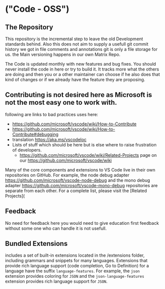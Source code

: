 # ("Code - OSS")

## The Repository

This repository is the incremental step to leave the old Development standards behind. Also this does not aim to supply a usefull git commit history we got in file comments and annotations git is only a file storage for us. the Main versioning happens in our own Matrix Repo. 

The Code is updated monthly with new features and bug fixes. You should never install the code in here or try to build it. It tracks more what the others are doing and then you or a other maintainer can choose if he also does that kind of changes or if we already have the feature they are proposing. 

## Contributing is not desired here as Microsoft is not the most easy one to work with. 

following are links to bad practices uses here:
- https://github.com/microsoft/vscode/wiki/How-to-Contribute
- https://github.com/microsoft/vscode/wiki/How-to-Contribute#debugging
- translation https://aka.ms/vscodeloc
- Lists of stuff which should be here but is else where to raise frustration of developers.
  - https://github.com/microsoft/vscode/wiki/Related-Projects page on our https://github.com/microsoft/vscode/wiki


Many of the core components and extensions to VS Code live in their own repositories on GitHub. For example, the node debug adapter https://github.com/microsoft/vscode-node-debug and the  mono debug adapter https://github.com/microsoft/vscode-mono-debug  repositories are separate from each other. For a complete list, please visit the [Related Projects](

## Feedback
No need for feedback here you would need to give education first feedback without some one who can handle it is not usefull. 

## Bundled Extensions

includes a set of built-in extensions located in the /extensions folder, including grammars and snippets for many languages. Extensions that provide rich language support (code completion, Go to Definition) for a language have the suffix `language-features`. For example, the `json` extension provides coloring for `JSON` and the `json-language-features` extension provides rich language support for `JSON`.
